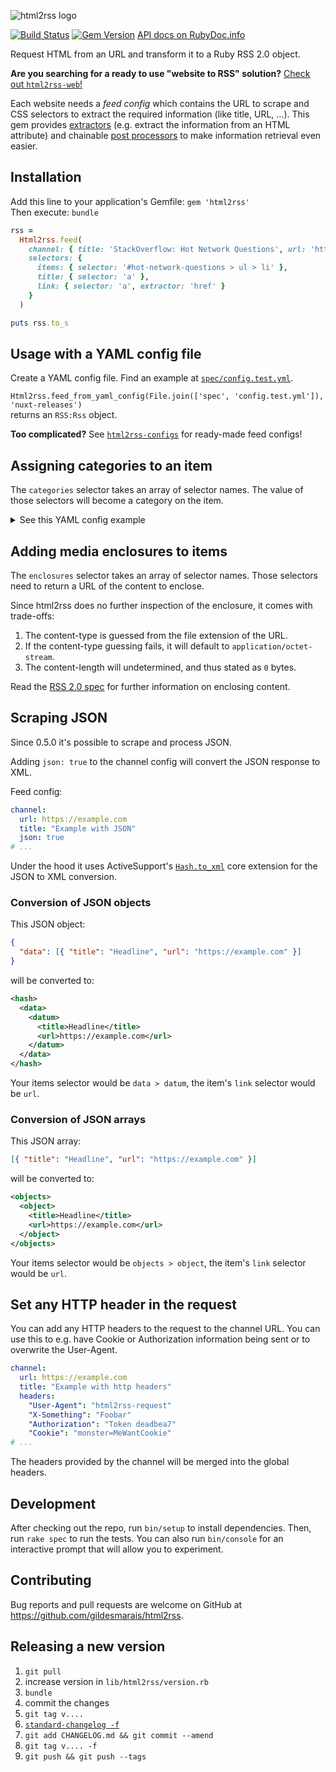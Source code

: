 ![html2rss logo](https://github.com/gildesmarais/html2rss/raw/master/support/logo.png)

[![Build Status](https://travis-ci.org/gildesmarais/html2rss.svg?branch=master)](https://travis-ci.org/gildesmarais/html2rss)
[![Gem Version](https://badge.fury.io/rb/html2rss.svg)](http://rubygems.org/gems/html2rss/)
[API docs on RubyDoc.info](https://www.rubydoc.info/gems/html2rss)

Request HTML from an URL and transform it to a Ruby RSS 2.0 object.

**Are you searching for a ready to use "website to RSS" solution?**
[Check out `html2rss-web`!](https://github.com/gildesmarais/html2rss-web)

Each website needs a _feed config_ which contains the URL to scrape and
CSS selectors to extract the required information (like title, URL, ...).
This gem provides [extractors](https://github.com/gildesmarais/html2rss/blob/master/lib/html2rss/item_extractors) (e.g. extract the information from an HTML attribute)
and chainable [post processors](https://github.com/gildesmarais/html2rss/tree/master/lib/html2rss/attribute_post_processors) to make information retrieval even easier.

## Installation

Add this line to your application's Gemfile: `gem 'html2rss'`  
Then execute: `bundle`

```ruby
rss =
  Html2rss.feed(
    channel: { title: 'StackOverflow: Hot Network Questions', url: 'https://stackoverflow.com/questions' },
    selectors: {
      items: { selector: '#hot-network-questions > ul > li' },
      title: { selector: 'a' },
      link: { selector: 'a', extractor: 'href' }
    }
  )

puts rss.to_s
```

## Usage with a YAML config file

Create a YAML config file. Find an example at [`spec/config.test.yml`](https://github.com/gildesmarais/html2rss/blob/master/spec/config.test.yml).

`Html2rss.feed_from_yaml_config(File.join(['spec', 'config.test.yml']), 'nuxt-releases')`  
returns an `RSS:Rss` object.

**Too complicated?** See [`html2rss-configs`](https://github.com/gildesmarais/html2rss-configs) for ready-made feed configs!

## Assigning categories to an item

The `categories` selector takes an array of selector names. The value of those
selectors will become a category on the item.

<details>
  <summary>See this YAML config example</summary>

  ```yml
  selectors:
    #... items, title and link selectors omitted
    genre:
      selector: '.genre'
    branch:
      selector: '.branch'
    categories:
      - genre
      - branch
  ```
</details>

## Adding media enclosures to items

The `enclosures` selector takes an array of selector names. Those selectors need to return a URL of the content to enclose.

Since html2rss does no further inspection of the enclosure, it comes with trade-offs:

1. The content-type is guessed from the file extension of the URL.
2. If the content-type guessing fails, it will default to `application/octet-stream`.
3. The content-length will undetermined, and thus stated as `0` bytes.

Read the [RSS 2.0 spec](http://www.rssboard.org/rss-profile#element-channel-item-enclosure) for further information on enclosing content.

## Scraping JSON

Since 0.5.0 it's possible to scrape and process JSON.

Adding `json: true` to the channel config will convert the JSON response to XML.

Feed config:

```yaml
channel:
  url: https://example.com
  title: "Example with JSON"
  json: true
# ...
```

Under the hood it uses ActiveSupport's [`Hash.to_xml`](https://apidock.com/rails/Hash/to_xml) core extension for the JSON to XML conversion.

### Conversion of JSON objects

This JSON object:

```json
{
  "data": [{ "title": "Headline", "url": "https://example.com" }]
}
```

will be converted to:

```xml
<hash>
  <data>
    <datum>
      <title>Headline</title>
      <url>https://example.com</url>
    </datum>
  </data>
</hash>
```

Your items selector would be `data > datum`, the item's `link` selector would be `url`.

### Conversion of JSON arrays

This JSON array:

```json
[{ "title": "Headline", "url": "https://example.com" }]
```

will be converted to:

```xml
<objects>
  <object>
    <title>Headline</title>
    <url>https://example.com</url>
  </object>
</objects>
```

Your items selector would be `objects > object`, the item's `link` selector would be `url`.

## Set any HTTP header in the request

You can add any HTTP headers to the request to the channel URL.
You can use this to e.g. have Cookie or Authorization information being sent or to overwrite the User-Agent.

```yaml
channel:
  url: https://example.com
  title: "Example with http headers"
  headers:
    "User-Agent": "html2rss-request"
    "X-Something": "Foobar"
    "Authorization": "Token deadbea7"
    "Cookie": "monster=MeWantCookie"
# ...
```

The headers provided by the channel will be merged into the global headers.

## Development

After checking out the repo, run `bin/setup` to install dependencies. Then, run `rake spec` to run the tests. You can also run `bin/console` for an interactive prompt that will allow you to experiment.

## Contributing

Bug reports and pull requests are welcome on GitHub at https://github.com/gildesmarais/html2rss.

## Releasing a new version

1. `git pull`
2. increase version in `lib/html2rss/version.rb`
3. `bundle`
4. commit the changes
5. `git tag v....`
6. [`standard-changelog -f`](https://github.com/conventional-changelog/conventional-changelog/tree/master/packages/standard-changelog)
7. `git add CHANGELOG.md && git commit --amend`
8. `git tag v.... -f`
9. `git push && git push --tags`
